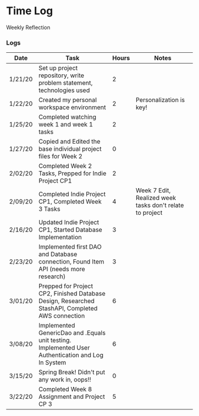 # Time Log
Weekly Reflection
### Logs 
| Date | Task | Hours | Notes|
|------|------|-------|------|
| 1/21/20| Set up project repository, write problem statement, technologies used| 2 | |
| 1/22/20| Created my personal workspace environment| 2 | Personalization is key!|
| 1/25/20| Completed watching week 1 and week 1 tasks| 2| |
| 1/27/20| Copied and Edited the base individual project files for Week 2 | 0| |
| 2/02/20| Completed Week 2 Tasks, Prepped for Indie Project CP1| 2| |
| 2/09/20| Completed Indie Project CP1, Completed Week 3 Tasks| 4| Week 7 Edit, Realized week tasks don't relate to project|
| 2/16/20| Updated Indie Project CP1, Started Database Implementation| 3| |
| 2/23/20| Implemented first DAO and Database connection, Found Item API (needs more research)| 3|
| 3/01/20| Prepped for Project CP2, Finished Database Design, Researched StashAPI, Completed AWS connection| 6| |
| 3/08/20| Implemented GenericDao and .Equals unit testing. Implemented User Authentication and Log In System | 6| |
| 3/15/20| Spring Break! Didn't put any work in, oops!!| 0| |
| 3/22/20| Completed Week 8 Assignment and Project CP 3| 5| |